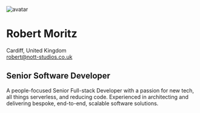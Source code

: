 ![avatar](https://robmoritz.me/avatar.jpg)

# Robert Moritz

Cardiff, United Kingdom  
[robert@nott-studios.co.uk](mailto:robert@nott-studios.co.uk)

## Senior Software Developer

A people-focused Senior Full-stack Developer with a passion for new tech, all things serverless, and reducing code. Experienced in architecting and delivering bespoke, end-to-end, scalable software solutions.
